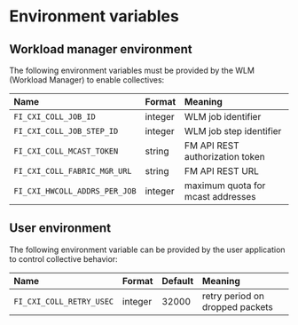 # Environment variables

## Workload manager environment

The following environment variables must be provided by the WLM (Workload Manager) to enable collectives:

| Name                          | Format  | Meaning                           |
|:------------------------------|:--------|:----------------------------------|
| `FI_CXI_COLL_JOB_ID`          | integer | WLM job identifier                |
| `FI_CXI_COLL_JOB_STEP_ID`     | integer | WLM job step identifier           |
| `FI_CXI_COLL_MCAST_TOKEN`     | string  | FM API REST authorization token   |
| `FI_CXI_COLL_FABRIC_MGR_URL`  | string  | FM API REST URL                   |
| `FI_CXI_HWCOLL_ADDRS_PER_JOB` | integer | maximum quota for mcast addresses |

## User environment

The following environment variable can be provided by the user application to control collective behavior:

| Name                     | Format  | Default | Meaning                         |
|:-------------------------|:--------|:--------|:--------------------------------|
| `FI_CXI_COLL_RETRY_USEC` | integer | 32000   | retry period on dropped packets |
